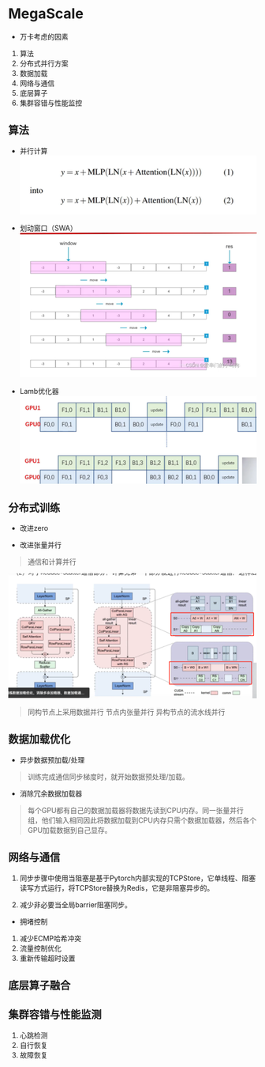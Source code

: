 # MegaScale

* 万卡考虑的因素
1. 算法
2. 分布式并行方案
3. 数据加载
4. 网络与通信
5. 底层算子
6. 集群容错与性能监控


## 算法
* 并行计算
![alt text](img/llm/image-2.png)

* 划动窗口（SWA）
![alt text](img/llm/image-3.png)

* Lamb优化器
![alt text](img/llm/image-4.png)


## 分布式训练
* 改进zero

* 改进张量并行
> 通信和计算并行

![alt text](img/llm/image-5.png)

> 同构节点上采用数据并行
> 节点内张量并行
> 异构节点的流水线并行


## 数据加载优化

* 异步数据预加载/处理
> 训练完成通信同步梯度时，就开始数据预处理/加载。

* 消除冗余数据加载器
> 每个GPU都有自己的数据加载器将数据先读到CPU内存。同一张量并行组，他们输入相同因此将数据加载到CPU内存只需个数据加载器，然后各个GPU加载数据到自己显存。


## 网络与通信

1. 同步步骤中使用当阻塞是基于Pytorch内部实现的TCPStore，它单线程、阻塞读写方式运行，将TCPStore替换为Redis，它是非阻塞异步的。

2. 减少非必要当全局barrier阻塞同步。


* 拥堵控制
1. 减少ECMP哈希冲突
2. 流量控制优化
3. 重新传输超时设置


## 底层算子融合

## 集群容错与性能监测

1. 心跳检测
2. 自行恢复
3. 故障恢复

